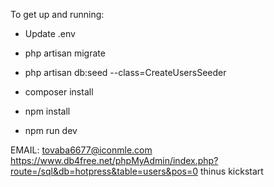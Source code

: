 To get up and running:

* Update .env

* php artisan migrate

* php artisan db:seed --class=CreateUsersSeeder

* composer install

* npm install

* npm run dev

EMAIL: tovaba6677@iconmle.com
https://www.db4free.net/phpMyAdmin/index.php?route=/sql&db=hotpress&table=users&pos=0
thinus
kickstart
